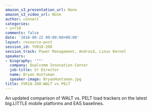 ```yaml
---
amazon_s3_presentation_url: None
amazon_s3_video_url: None
author: connect
categories:
- yvr18
comments: false
date: '2018-08-22 09:00:00+00:00'
layout: resource-post
session_id: YVR18-208
session_track: Power Management, Android, Linux Kernel
speakers:
- biography: '""'
  company: Qualcomm Innovation Center
  job-title: Sr Director
  name: Bryan Huntsman
  speaker-image: BryanHuntsman.jpg
title: YVR18-208:WALT vs PELT
---
```


An updated comparison of WALT vs. PELT load trackers on the latest big.LITTLE mobile platforms and EAS baselines.